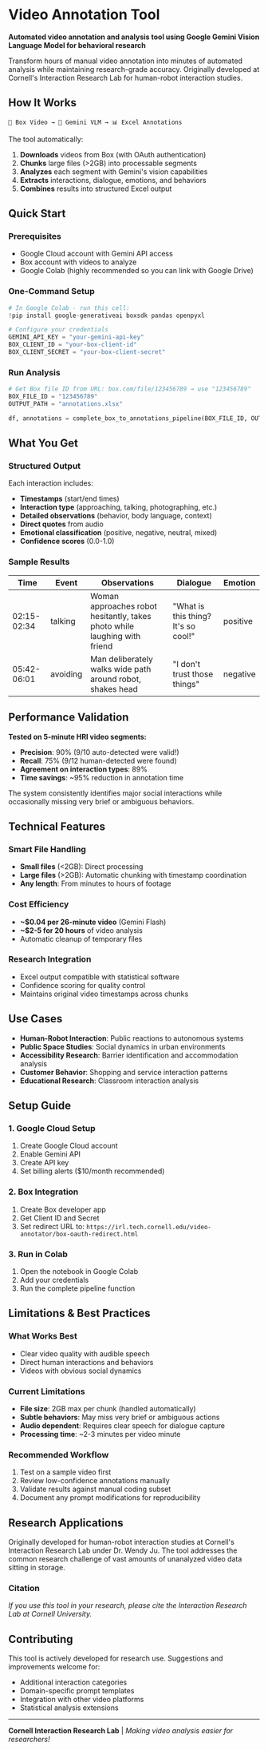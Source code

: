 # Video Annotation Tool 

**Automated video annotation and analysis tool using Google Gemini Vision Language Model for behavioral research**

Transform hours of manual video annotation into minutes of automated analysis while maintaining research-grade accuracy. Originally developed at Cornell's Interaction Research Lab for human-robot interaction studies.

## How It Works

```
📁 Box Video → 🤖 Gemini VLM → 📊 Excel Annotations
```

The tool automatically:
1. **Downloads** videos from Box (with OAuth authentication)
2. **Chunks** large files (>2GB) into processable segments
3. **Analyzes** each segment with Gemini's vision capabilities
4. **Extracts** interactions, dialogue, emotions, and behaviors
5. **Combines** results into structured Excel output

## Quick Start

### Prerequisites
- Google Cloud account with Gemini API access
- Box account with videos to analyze
- Google Colab (highly recommended so you can link with Google Drive) 

### One-Command Setup
```python
# In Google Colab - run this cell:
!pip install google-generativeai boxsdk pandas openpyxl

# Configure your credentials
GEMINI_API_KEY = "your-gemini-api-key"
BOX_CLIENT_ID = "your-box-client-id" 
BOX_CLIENT_SECRET = "your-box-client-secret"
```

### Run Analysis
```python
# Get Box file ID from URL: box.com/file/123456789 → use "123456789"
BOX_FILE_ID = "123456789"
OUTPUT_PATH = "annotations.xlsx"

df, annotations = complete_box_to_annotations_pipeline(BOX_FILE_ID, OUTPUT_PATH)
```

## What You Get

### Structured Output
Each interaction includes:
- **Timestamps** (start/end times)
- **Interaction type** (approaching, talking, photographing, etc.)
- **Detailed observations** (behavior, body language, context)
- **Direct quotes** from audio
- **Emotional classification** (positive, negative, neutral, mixed)
- **Confidence scores** (0.0-1.0)

### Sample Results
| Time | Event | Observations | Dialogue | Emotion |
|------|--------|-------------|----------|----------|
| 02:15-02:34 | talking | Woman approaches robot hesitantly, takes photo while laughing with friend | "What is this thing? It's so cool!" | positive |
| 05:42-06:01 | avoiding | Man deliberately walks wide path around robot, shakes head | "I don't trust those things" | negative |

## Performance Validation

**Tested on 5-minute HRI video segments:**
- **Precision**: 90% (9/10 auto-detected were valid!)
- **Recall**: 75% (9/12 human-detected were found)
- **Agreement on interaction types**: 89%
- **Time savings**: ~95% reduction in annotation time

The system consistently identifies major social interactions while occasionally missing very brief or ambiguous behaviors.

## Technical Features

### Smart File Handling
- **Small files** (<2GB): Direct processing
- **Large files** (>2GB): Automatic chunking with timestamp coordination
- **Any length**: From minutes to hours of footage

### Cost Efficiency
- **~$0.04 per 26-minute video** (Gemini Flash)
- **~$2-5 for 20 hours** of video analysis
- Automatic cleanup of temporary files

### Research Integration
- Excel output compatible with statistical software
- Confidence scoring for quality control
- Maintains original video timestamps across chunks

## Use Cases

- **Human-Robot Interaction**: Public reactions to autonomous systems
- **Public Space Studies**: Social dynamics in urban environments
- **Accessibility Research**: Barrier identification and accommodation analysis
- **Customer Behavior**: Shopping and service interaction patterns
- **Educational Research**: Classroom interaction analysis

## Setup Guide

### 1. Google Cloud Setup
1. Create Google Cloud account
2. Enable Gemini API
3. Create API key
4. Set billing alerts ($10/month recommended)

### 2. Box Integration
1. Create Box developer app
2. Get Client ID and Secret
3. Set redirect URL to: `https://irl.tech.cornell.edu/video-annotator/box-oauth-redirect.html`

### 3. Run in Colab
1. Open the notebook in Google Colab
2. Add your credentials
3. Run the complete pipeline function

## Limitations & Best Practices

### What Works Best
- Clear video quality with audible speech
- Direct human interactions and behaviors
- Videos with obvious social dynamics

### Current Limitations
- **File size**: 2GB max per chunk (handled automatically)
- **Subtle behaviors**: May miss very brief or ambiguous actions
- **Audio dependent**: Requires clear speech for dialogue capture
- **Processing time**: ~2-3 minutes per video minute

### Recommended Workflow
1. Test on a sample video first
2. Review low-confidence annotations manually
3. Validate results against manual coding subset
4. Document any prompt modifications for reproducibility

## Research Applications

Originally developed for human-robot interaction studies at Cornell's Interaction Research Lab under Dr. Wendy Ju. The tool addresses the common research challenge of vast amounts of unanalyzed video data sitting in storage.

### Citation
*If you use this tool in your research, please cite the Interaction Research Lab at Cornell University.*

## Contributing

This tool is actively developed for research use. Suggestions and improvements welcome for:
- Additional interaction categories
- Domain-specific prompt templates  
- Integration with other video platforms
- Statistical analysis extensions

---

**Cornell Interaction Research Lab** | *Making video analysis easier for researchers!*